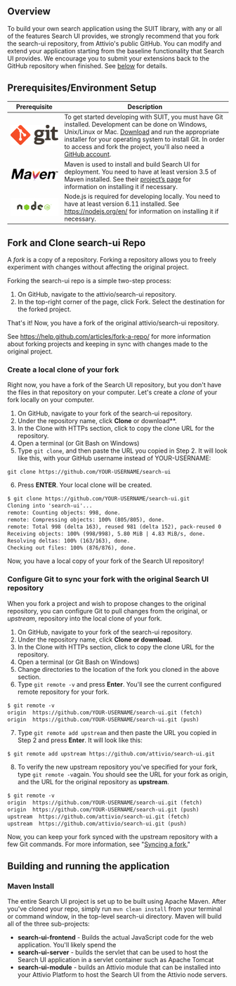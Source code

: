 ## Overview
To build your own search application using the SUIT library, with any or all of the features Search UI provides, we strongly recommend that you fork the search-ui repository, from Attivio's public GitHub. You can modify and extend your application starting from the baseline functionality that Search UI provides. We encourage you to submit your extensions back to the GitHub repository when finished. See [below](#contribute) for details.

## Prerequisites/Environment Setup
| Prerequisite | Description |
| ---- | ---- |
| <img src="images/logo@2x.png" width="280"/> | To get started developing with SUIT, you must have Git installed. Development can be done on Windows, Unix/Linux or Mac. [Download](https://git-scm.com/downloads) and run the appropriate installer for your operating system to install Git. In order to access and fork the project, you'll also need a [GitHub account](https://github.com/join). | 
| <img src="images/maven.png" width="280"/> | Maven is used to install and build Search UI for deployment. You need to have at least version 3.5 of Maven installed. See their [project’s page](https://maven.apache.org/) for information on installing it if necessary. |
| <img src="images/node.png" width="280"/> | Node.js is required for developing locally. You need to have at least version 6.11 installed. See https://nodejs.org/en/ for information on installing it if necessary. |

## Fork and Clone search-ui Repo
A *fork* is a copy of a repository. Forking a repository allows you to freely experiment with changes without affecting the original project.

Forking the search-ui repo is a simple two-step process:
1. On GitHub, navigate to the attivio/search-ui repository.
2. In the top-right corner of the page, click Fork. Select the destination for the forked project.

That's it! Now, you have a fork of the original attivio/search-ui repository.

See https://help.github.com/articles/fork-a-repo/ for more information about forking projects and keeping in sync with changes made to the original project.

### Create a local clone of your fork
Right now, you have a fork of the Search UI repository, but you don't have the files in that repository on your computer. Let's create a *clone* of your fork locally on your computer.

1. On GitHub, navigate to your fork of the search-ui repository.
2. Under the repository name, click **Clone** or download**.
3. In the Clone with HTTPs section, click to copy the clone URL for the repository.
4. Open a terminal (or Git Bash on Windows)
5. Type `git clone`, and then paste the URL you copied in Step 2. It will look like this, with your GitHub username instead of YOUR-USERNAME:
```
git clone https://github.com/YOUR-USERNAME/search-ui
```
6. Press **ENTER**. Your local clone will be created.
```
$ git clone https://github.com/YOUR-USERNAME/search-ui.git
Cloning into 'search-ui'...
remote: Counting objects: 998, done.
remote: Compressing objects: 100% (805/805), done.
remote: Total 998 (delta 163), reused 981 (delta 152), pack-reused 0
Receiving objects: 100% (998/998), 5.80 MiB | 4.83 MiB/s, done.
Resolving deltas: 100% (163/163), done.
Checking out files: 100% (876/876), done.
```

Now, you have a local copy of your fork of the Search UI repository!

### Configure Git to sync your fork with the original Search UI repository
When you fork a project and wish to propose changes to the original repository, you can configure Git to pull changes from the original, or *upstream*, repository into the local clone of your fork.

1. On GitHub, navigate to your fork of the search-ui repository.
2. Under the repository name, click **Clone or download**.
3. In the Clone with HTTPs section, click to copy the clone URL for the repository.
4. Open a terminal (or Git Bash on Windows)
5. Change directories to the location of the fork you cloned in the above section.
6. Type `git remote -v` and press **Enter**. You'll see the current configured remote repository for your fork.
```
$ git remote -v
origin  https://github.com/YOUR-USERNAME/search-ui.git (fetch)
origin  https://github.com/YOUR-USERNAME/search-ui.git (push) 
```
7. Type `git remote add upstream` and then paste the URL you copied in Step 2 and press **Enter**. It will look like this:
```
$ git remote add upstream https://github.com/attivio/search-ui.git
```
8. To verify the new upstream repository you've specified for your fork, type `git remote -v`again. You should see the URL for your fork as origin, and the URL for the original repository as **upstream**.
```
$ git remote -v
origin  https://github.com/YOUR-USERNAME/search-ui.git (fetch)
origin  https://github.com/YOUR-USERNAME/search-ui.git (push)
upstream  https://github.com/attivio/search-ui.git (fetch)
upstream  https://github.com/attivio/search-ui.git (push) 
```

Now, you can keep your fork synced with the upstream repository with a few Git commands. For more information, see "[Syncing a fork.](https://help.github.com/articles/syncing-a-fork)"

## Building and running the application
### Maven Install
The entire Search UI project is set up to be built using Apache Maven. After you've cloned your repo, simply run `mvn clean install` from your terminal or command window, in the top-level search-ui directory. Maven will build all of the three sub-projects:

* **search-ui-frontend** - Builds the actual JavaScript code for the web application. You'll likely spend the 
* **search-ui-server** - builds the servlet that can be used to host the Search UI application in a servlet container such as Apache Tomcat
* **search-ui-module** - builds an Attivio module that can be installed into your Attivio Platform to host the Search UI from the Attivio node servers.
